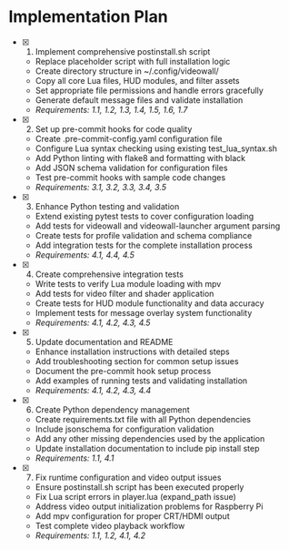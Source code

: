 # Implementation Plan

- [x] 1. Implement comprehensive postinstall.sh script
  - Replace placeholder script with full installation logic
  - Create directory structure in ~/.config/videowall/
  - Copy all core Lua files, HUD modules, and filter assets
  - Set appropriate file permissions and handle errors gracefully
  - Generate default message files and validate installation
  - _Requirements: 1.1, 1.2, 1.3, 1.4, 1.5, 1.6, 1.7_

- [x] 2. Set up pre-commit hooks for code quality
  - Create .pre-commit-config.yaml configuration file
  - Configure Lua syntax checking using existing test_lua_syntax.sh
  - Add Python linting with flake8 and formatting with black
  - Add JSON schema validation for configuration files
  - Test pre-commit hooks with sample code changes
  - _Requirements: 3.1, 3.2, 3.3, 3.4, 3.5_

- [x] 3. Enhance Python testing and validation
  - Extend existing pytest tests to cover configuration loading
  - Add tests for videowall and videowall-launcher argument parsing
  - Create tests for profile validation and schema compliance
  - Add integration tests for the complete installation process
  - _Requirements: 4.1, 4.4, 4.5_

- [x] 4. Create comprehensive integration tests
  - Write tests to verify Lua module loading with mpv
  - Add tests for video filter and shader application
  - Create tests for HUD module functionality and data accuracy
  - Implement tests for message overlay system functionality
  - _Requirements: 4.1, 4.2, 4.3, 4.5_

- [x] 5. Update documentation and README
  - Enhance installation instructions with detailed steps
  - Add troubleshooting section for common setup issues
  - Document the pre-commit hook setup process
  - Add examples of running tests and validating installation
  - _Requirements: 4.1, 4.2, 4.3, 4.4_

- [x] 6. Create Python dependency management
  - Create requirements.txt file with all Python dependencies
  - Include jsonschema for configuration validation
  - Add any other missing dependencies used by the application
  - Update installation documentation to include pip install step
  - _Requirements: 1.1, 4.1_

- [x] 7. Fix runtime configuration and video output issues
  - Ensure postinstall.sh script has been executed properly
  - Fix Lua script errors in player.lua (expand_path issue)
  - Address video output initialization problems for Raspberry Pi
  - Add mpv configuration for proper CRT/HDMI output
  - Test complete video playback workflow
  - _Requirements: 1.1, 1.2, 4.1, 4.2_
